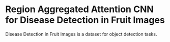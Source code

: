 # Region Aggregated Attention CNN for Disease Detection in Fruit Images

Disease Detection in Fruit Images is a dataset for object detection tasks.